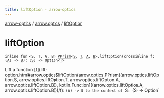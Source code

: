 ```yaml
---
title: liftOption - arrow-optics
---
```


[arrow-optics](../index.html) / [arrow.optics](index.html) / [liftOption](./lift-option.html)

# liftOption

`inline fun <S, T, A, B> `[`PPrism`](-p-prism/index.html)`<`[`S`](lift-option.html#S)`, `[`T`](lift-option.html#T)`, `[`A`](lift-option.html#A)`, `[`B`](lift-option.html#B)`>.liftOption(crossinline f: (`[`A`](lift-option.html#A)`) -> `[`B`](lift-option.html#B)`): (`[`S`](lift-option.html#S)`) -> Option<`[`T`](lift-option.html#T)`>`

Lift a function [f](lift-option.html#arrow.optics$liftOption(arrow.optics.PPrism((arrow.optics.liftOption.S, arrow.optics.liftOption.T, arrow.optics.liftOption.A, arrow.optics.liftOption.B)), kotlin.Function1((arrow.optics.liftOption.A, arrow.optics.liftOption.B)))/f): `(A) -> B to the context of `S`: `(S) -&gt; Option`

